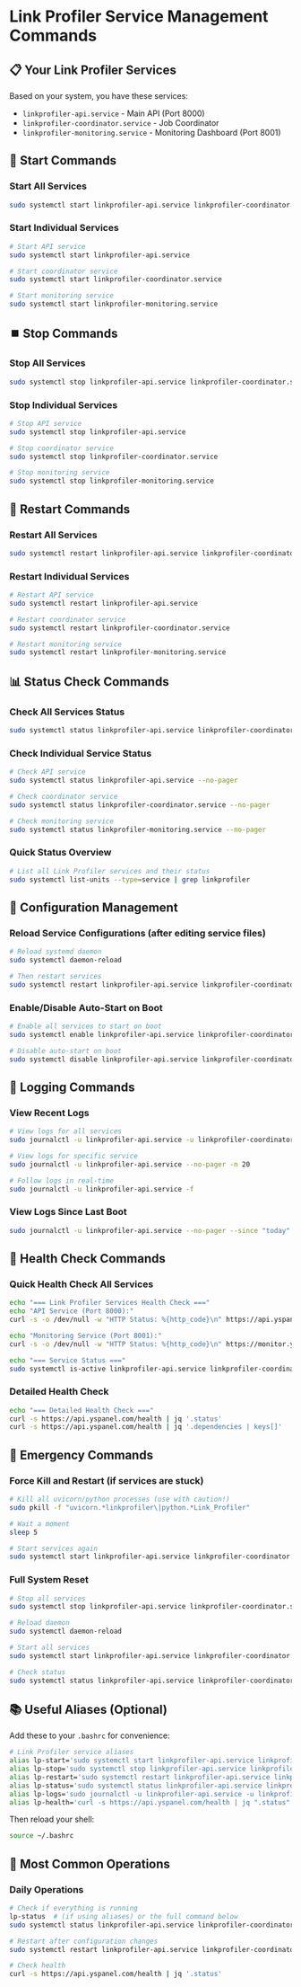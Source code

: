 # Link Profiler Service Management Commands

## 📋 **Your Link Profiler Services**

Based on your system, you have these services:
- `linkprofiler-api.service` - Main API (Port 8000)
- `linkprofiler-coordinator.service` - Job Coordinator 
- `linkprofiler-monitoring.service` - Monitoring Dashboard (Port 8001)

## 🚀 **Start Commands**

### Start All Services
```bash
sudo systemctl start linkprofiler-api.service linkprofiler-coordinator.service linkprofiler-monitoring.service
```

### Start Individual Services
```bash
# Start API service
sudo systemctl start linkprofiler-api.service

# Start coordinator service  
sudo systemctl start linkprofiler-coordinator.service

# Start monitoring service
sudo systemctl start linkprofiler-monitoring.service
```

## ⏹️ **Stop Commands**

### Stop All Services
```bash
sudo systemctl stop linkprofiler-api.service linkprofiler-coordinator.service linkprofiler-monitoring.service
```

### Stop Individual Services
```bash
# Stop API service
sudo systemctl stop linkprofiler-api.service

# Stop coordinator service
sudo systemctl stop linkprofiler-coordinator.service

# Stop monitoring service
sudo systemctl stop linkprofiler-monitoring.service
```

## 🔄 **Restart Commands**

### Restart All Services
```bash
sudo systemctl restart linkprofiler-api.service linkprofiler-coordinator.service linkprofiler-monitoring.service
```

### Restart Individual Services
```bash
# Restart API service
sudo systemctl restart linkprofiler-api.service

# Restart coordinator service
sudo systemctl restart linkprofiler-coordinator.service

# Restart monitoring service
sudo systemctl restart linkprofiler-monitoring.service
```

## 📊 **Status Check Commands**

### Check All Services Status
```bash
sudo systemctl status linkprofiler-api.service linkprofiler-coordinator.service linkprofiler-monitoring.service --no-pager
```

### Check Individual Service Status
```bash
# Check API service
sudo systemctl status linkprofiler-api.service --no-pager

# Check coordinator service
sudo systemctl status linkprofiler-coordinator.service --no-pager

# Check monitoring service
sudo systemctl status linkprofiler-monitoring.service --no-pager
```

### Quick Status Overview
```bash
# List all Link Profiler services and their status
sudo systemctl list-units --type=service | grep linkprofiler
```

## 🔧 **Configuration Management**

### Reload Service Configurations (after editing service files)
```bash
# Reload systemd daemon
sudo systemctl daemon-reload

# Then restart services
sudo systemctl restart linkprofiler-api.service linkprofiler-coordinator.service linkprofiler-monitoring.service
```

### Enable/Disable Auto-Start on Boot
```bash
# Enable all services to start on boot
sudo systemctl enable linkprofiler-api.service linkprofiler-coordinator.service linkprofiler-monitoring.service

# Disable auto-start on boot
sudo systemctl disable linkprofiler-api.service linkprofiler-coordinator.service linkprofiler-monitoring.service
```

## 📝 **Logging Commands**

### View Recent Logs
```bash
# View logs for all services
sudo journalctl -u linkprofiler-api.service -u linkprofiler-coordinator.service -u linkprofiler-monitoring.service --no-pager -n 20

# View logs for specific service
sudo journalctl -u linkprofiler-api.service --no-pager -n 20

# Follow logs in real-time
sudo journalctl -u linkprofiler-api.service -f
```

### View Logs Since Last Boot
```bash
sudo journalctl -u linkprofiler-api.service --no-pager --since "today"
```

## 🧪 **Health Check Commands**

### Quick Health Check All Services
```bash
echo "=== Link Profiler Services Health Check ==="
echo "API Service (Port 8000):"
curl -s -o /dev/null -w "HTTP Status: %{http_code}\n" https://api.yspanel.com/health

echo "Monitoring Service (Port 8001):"
curl -s -o /dev/null -w "HTTP Status: %{http_code}\n" https://monitor.yspanel.com

echo "=== Service Status ==="
sudo systemctl is-active linkprofiler-api.service linkprofiler-coordinator.service linkprofiler-monitoring.service
```

### Detailed Health Check
```bash
echo "=== Detailed Health Check ==="
curl -s https://api.yspanel.com/health | jq '.status'
curl -s https://api.yspanel.com/health | jq '.dependencies | keys[]'
```

## 🚨 **Emergency Commands**

### Force Kill and Restart (if services are stuck)
```bash
# Kill all uvicorn/python processes (use with caution!)
sudo pkill -f "uvicorn.*linkprofiler\|python.*Link_Profiler"

# Wait a moment
sleep 5

# Start services again
sudo systemctl start linkprofiler-api.service linkprofiler-coordinator.service linkprofiler-monitoring.service
```

### Full System Reset
```bash
# Stop all services
sudo systemctl stop linkprofiler-api.service linkprofiler-coordinator.service linkprofiler-monitoring.service

# Reload daemon
sudo systemctl daemon-reload

# Start all services
sudo systemctl start linkprofiler-api.service linkprofiler-coordinator.service linkprofiler-monitoring.service

# Check status
sudo systemctl status linkprofiler-api.service linkprofiler-coordinator.service linkprofiler-monitoring.service --no-pager
```

## 📚 **Useful Aliases (Optional)**

Add these to your `.bashrc` for convenience:
```bash
# Link Profiler service aliases
alias lp-start='sudo systemctl start linkprofiler-api.service linkprofiler-coordinator.service linkprofiler-monitoring.service'
alias lp-stop='sudo systemctl stop linkprofiler-api.service linkprofiler-coordinator.service linkprofiler-monitoring.service'
alias lp-restart='sudo systemctl restart linkprofiler-api.service linkprofiler-coordinator.service linkprofiler-monitoring.service'
alias lp-status='sudo systemctl status linkprofiler-api.service linkprofiler-coordinator.service linkprofiler-monitoring.service --no-pager'
alias lp-logs='sudo journalctl -u linkprofiler-api.service -u linkprofiler-coordinator.service -u linkprofiler-monitoring.service --no-pager -n 20'
alias lp-health='curl -s https://api.yspanel.com/health | jq ".status"'
```

Then reload your shell:
```bash
source ~/.bashrc
```

## 🎯 **Most Common Operations**

### Daily Operations
```bash
# Check if everything is running
lp-status  # (if using aliases) or the full command below
sudo systemctl status linkprofiler-api.service linkprofiler-coordinator.service linkprofiler-monitoring.service --no-pager

# Restart after configuration changes
sudo systemctl restart linkprofiler-api.service linkprofiler-coordinator.service linkprofiler-monitoring.service

# Check health
curl -s https://api.yspanel.com/health | jq '.status'
```